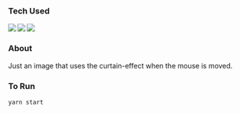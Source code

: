 <h3>Tech Used</h3>
<img align="left" src="https://img.shields.io/badge/-React-white?style=for-the-badge&logo=React&logoColor=#61DAFB"/>
<img align="left" src="https://img.shields.io/badge/-Styled%20Components-white?style=for-the-badge&logo=styled-components&logoColor=DB7093" />
<img align="left" src="https://img.shields.io/badge/-Curtain.JS-white?style=for-the-badge&logo=Curtain.JS&logoColor=#61DAFB"/>
<br/>

<h3>About</h3>
Just an image that uses the curtain-effect when the mouse is moved.

<h3>To Run</h3>

```bash
yarn start
```
